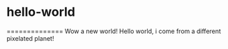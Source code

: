# hello-world
==============
Wow a new world!
Hello world, i come from a different pixelated planet!


